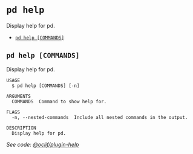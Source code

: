 `pd help`
=========

Display help for pd.

* [`pd help [COMMANDS]`](#pd-help-commands)

## `pd help [COMMANDS]`

Display help for pd.

```
USAGE
  $ pd help [COMMANDS] [-n]

ARGUMENTS
  COMMANDS  Command to show help for.

FLAGS
  -n, --nested-commands  Include all nested commands in the output.

DESCRIPTION
  Display help for pd.
```

_See code: [@oclif/plugin-help](https://github.com/oclif/plugin-help/blob/v5.2.4/src/commands/help.ts)_
